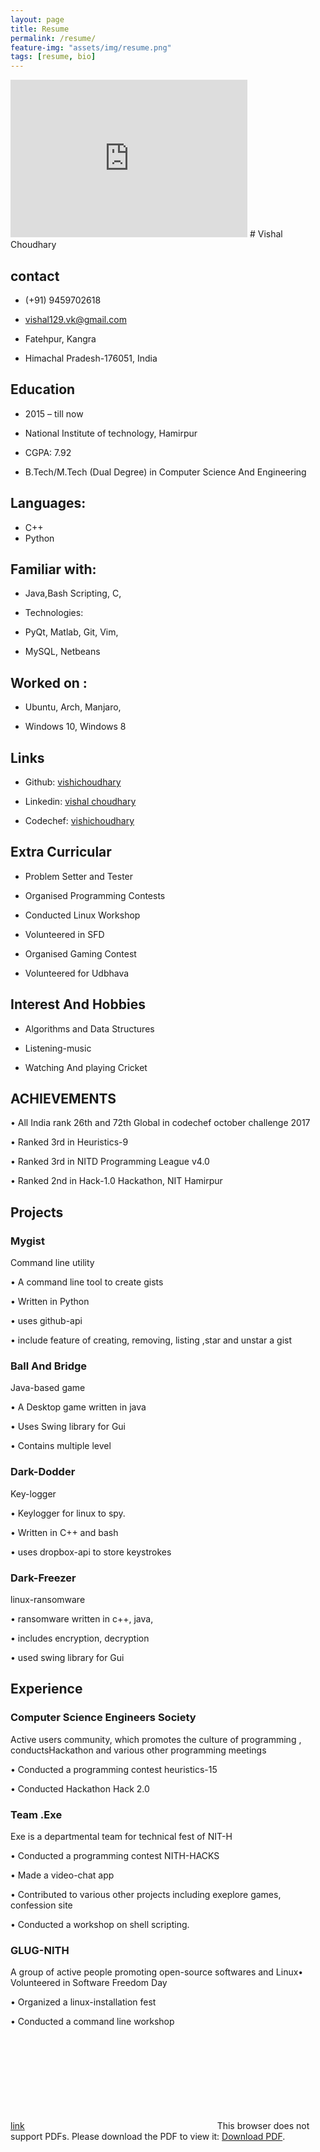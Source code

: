 ```yaml
---
layout: page
title: Resume
permalink: /resume/
feature-img: "assets/img/resume.png"
tags: [resume, bio]
---
```

<iframe src='https://1drv.ms/b/s!AtHQDfI17-DmgUTm2i7Y8ptWKU8D&action=embedview' width='379px' height='252px' frameborder='0'>This is an embedded <a target='_blank' href='https://office.com'>Microsoft Office</a> document, powered by <a target='_blank' href='https://office.com/webapps'>Office Online</a>.</iframe>
# Vishal Choudhary

## contact

- (+91) 9459702618

- vishal129.vk@gmail.com

- Fatehpur, Kangra

- Himachal Pradesh-176051, India

## Education

- 2015 – till now

- National Institute of technology, Hamirpur

- CGPA: 7.92

- B.Tech/M.Tech (Dual Degree) in Computer Science And Engineering


## Languages:
- C++
- Python

## Familiar with:

- Java,Bash Scripting, C,

- Technologies:

- PyQt, Matlab, Git, Vim,

- MySQL, Netbeans

## Worked on :

- Ubuntu, Arch, Manjaro,

- Windows 10, Windows 8

## Links

- Github: [vishichoudhary](https://github.com/vishichoudhary)

- Linkedin: [vishal choudhary](https://www.linkedin.com/in/vishal-choudhary-547a98141/)

- Codechef: [vishichoudhary](https://www.codechef.com/users/vishichoudhary)

## Extra Curricular

- Problem Setter and Tester

- Organised Programming Contests

- Conducted Linux Workshop

- Volunteered in SFD

- Organised Gaming Contest

- Volunteered for Udbhava

## Interest And Hobbies

- Algorithms and Data Structures

- Listening-music

- Watching And playing Cricket

## ACHIEVEMENTS

• All India rank 26th and 72th Global in codechef october challenge 2017

• Ranked 3rd in Heuristics-9

• Ranked 3rd in NITD Programming League v4.0

• Ranked 2nd in Hack-1.0 Hackathon, NIT Hamirpur

## Projects

### Mygist

Command line utility

• A command line tool to create gists

• Written in Python

• uses github-api

• include feature of creating, removing, listing ,star and unstar a gist

### Ball And Bridge

Java-based game

• A Desktop game written in java

• Uses Swing library for Gui

• Contains multiple level

### Dark-Dodder

Key-logger

• Keylogger for linux to spy.

• Written in C++ and bash

• uses dropbox-api to store keystrokes

### Dark-Freezer

linux-ransomware

• ransomware written in c++, java,

• includes encryption, decryption

• used swing library for Gui

## Experience

### Computer Science Engineers Society

Active users community, which promotes the culture of programming , conductsHackathon and various other programming meetings

• Conducted a programming contest heuristics-15

• Conducted Hackathon Hack 2.0

### Team .Exe

Exe is a departmental team for technical fest of NIT-H

• Conducted a programming contest NITH-HACKS

• Made a video-chat app

• Contributed to various other projects including exeplore games, confession site

• Conducted a workshop on shell scripting.

### GLUG-NITH

A group of active people promoting open-source softwares and Linux• Volunteered in Software Freedom Day

• Organized a linux-installation fest

• Conducted a command line workshop

[link](https://github.com/vishichoudhary/vishichoudhary.github.io/blob/master/assets/pdfs/final_cv.pdf)
<object data="https://drive.google.com/open?id=1zoeLXe_aUI_jJdUTN6lkgYVXH8zS1TPg" height="700px">
    <embed src="https://drive.google.com/open?id=1zoeLXe_aUI_jJdUTN6lkgYVXH8zS1TPg">
        This browser does not support PDFs. Please download the PDF to view it: <a href="https://drive.google.com/open?id=1zoeLXe_aUI_jJdUTN6lkgYVXH8zS1TPg">Download PDF</a>.</p>
    </embed>
</object>
